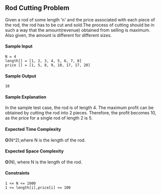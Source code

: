 ## **Rod Cutting Problem**

Given a rod of some length 'n' and the price associated with each piece of the rod, the rod has to be cut and sold.The process of cutting should be in such a way that the amount(revenue) obtained from selling is maximum. Also given, the amount is different for different sizes.



#### **Sample Input**
	N = 4
	length[] = [1, 2, 3, 4, 5, 6, 7, 8]
	price [] = [1, 5, 8, 9, 10, 17, 17, 20]

#### **Sample Output**
	10

#### **Sample Explanation**
In the sample test case, the rod is of length 4. The maximum profit can be obtained by cutting the rod into 2 pieces. Therefore, the profit becomes 10, as the price for a single rod of length 2 is 5. 

#### **Expected Time Complexity**
__O__(N^2),where N is the length of the rod. 

#### **Expected Space Complexity**
__O__(N), where N is the length of the rod.  


#### **Constraints**
	1 <= N <= 1000
	1 <= length[i],price[i] <= 100
